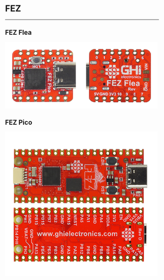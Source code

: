 # FEZ
---

## FEZ Flea

![Fez Flea](images/fez-flea.png) 

## FEZ Pico

![Fez Flea](images/fez-pico.png) 